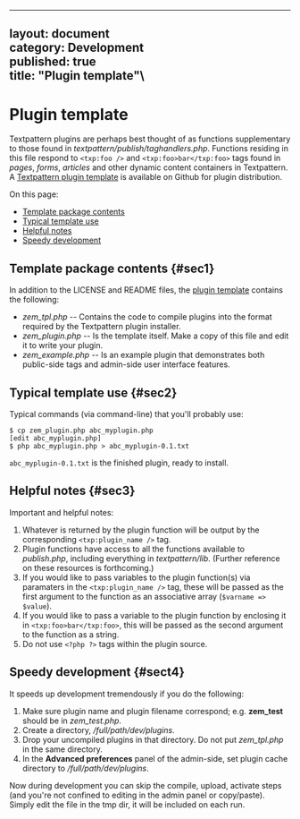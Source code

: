 ------------------------------------------------------------------------

layout: document\
category: Development\
published: true\
title: "Plugin template"\
---

Plugin template
===============

Textpattern plugins are perhaps best thought of as functions
supplementary to those found in *textpattern/publish/taghandlers.php*.
Functions residing in this file respond to `<txp:foo />` and
`<txp:foo>bar</txp:foo>` tags found in *pages*, *forms*, *articles* and
other dynamic content containers in Textpattern. A [Textpattern plugin
template](https://github.com/textpattern/textpattern-plugin-template) is
available on Github for plugin distribution.

On this page:

-   [Template package contents](#sec1)
-   [Typical template use](#sec2)
-   [Helpful notes](#sec3)
-   [Speedy development](#sec4)

Template package contents {#sec1}
-------------------------

In addition to the LICENSE and README files, the [plugin
template](https://github.com/textpattern/textpattern-plugin-template)
contains the following:

-   *zem\_tpl.php* -- Contains the code to compile plugins into the
    format required by the Textpattern plugin installer.
-   *zem\_plugin.php* -- Is the template itself. Make a copy of this
    file and edit it to write your plugin.
-   *zem\_example.php* -- Is an example plugin that demonstrates both
    public-side tags and admin-side user interface features.

Typical template use {#sec2}
--------------------

Typical commands (via command-line) that you'll probably use:

    $ cp zem_plugin.php abc_myplugin.php
    [edit abc_myplugin.php]
    $ php abc_myplugin.php > abc_myplugin-0.1.txt

`abc_myplugin-0.1.txt` is the finished plugin, ready to install.

Helpful notes {#sec3}
-------------

Important and helpful notes:

1.  Whatever is returned by the plugin function will be output by the
    corresponding `<txp:plugin_name />` tag.
2.  Plugin functions have access to all the functions available to
    *publish.php*, including everything in *textpattern/lib*. (Further
    reference on these resources is forthcoming.)
3.  If you would like to pass variables to the plugin function(s) via
    paramaters in the `<txp:plugin_name />` tag, these will be passed as
    the first argument to the function as an associative array
    (`$varname => $value`).
4.  If you would like to pass a variable to the plugin function by
    enclosing it in `<txp:foo>bar</txp:foo>`, this will be passed as the
    second argument to the function as a string.
5.  Do not use `<?php ?>` tags within the plugin source.

Speedy development {#sect4}
------------------

It speeds up development tremendously if you do the following:

1.  Make sure plugin name and plugin filename correspond; e.g.
    **zem\_test** should be in *zem\_test.php*.
2.  Create a directory, */full/path/dev/plugins*.
3.  Drop your uncompiled plugins in that directory. Do not put
    *zem\_tpl.php* in the same directory.
4.  In the **Advanced preferences** panel of the admin-side, set plugin
    cache directory to */full/path/dev/plugins*.

Now during development you can skip the compile, upload, activate steps
(and you're not confined to editing in the admin panel or copy/paste).
Simply edit the file in the tmp dir, it will be included on each run.
